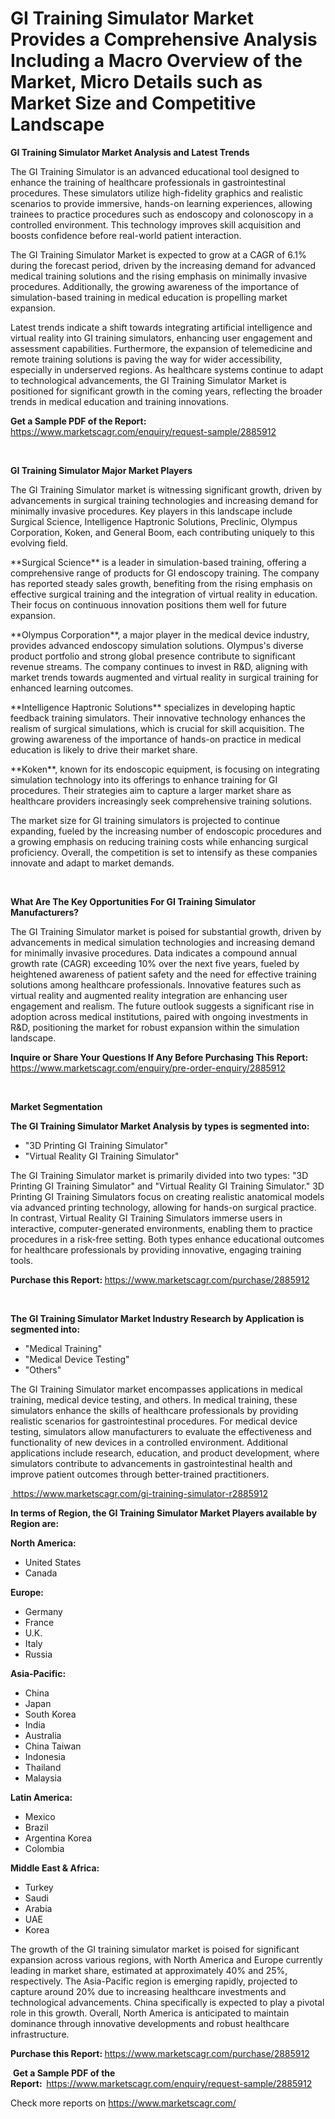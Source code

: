 <p><h1>GI Training Simulator Market Provides a Comprehensive Analysis Including a Macro Overview of the Market, Micro Details such as Market Size and Competitive Landscape</h1></p><p><strong>GI Training Simulator Market Analysis and Latest Trends</strong></p>
<p><p>The GI Training Simulator is an advanced educational tool designed to enhance the training of healthcare professionals in gastrointestinal procedures. These simulators utilize high-fidelity graphics and realistic scenarios to provide immersive, hands-on learning experiences, allowing trainees to practice procedures such as endoscopy and colonoscopy in a controlled environment. This technology improves skill acquisition and boosts confidence before real-world patient interaction.</p><p>The GI Training Simulator Market is expected to grow at a CAGR of 6.1% during the forecast period, driven by the increasing demand for advanced medical training solutions and the rising emphasis on minimally invasive procedures. Additionally, the growing awareness of the importance of simulation-based training in medical education is propelling market expansion. </p><p>Latest trends indicate a shift towards integrating artificial intelligence and virtual reality into GI training simulators, enhancing user engagement and assessment capabilities. Furthermore, the expansion of telemedicine and remote training solutions is paving the way for wider accessibility, especially in underserved regions. As healthcare systems continue to adapt to technological advancements, the GI Training Simulator Market is positioned for significant growth in the coming years, reflecting the broader trends in medical education and training innovations.</p></p>
<p><strong>Get a Sample PDF of the Report:&nbsp;</strong> <a href="https://www.marketscagr.com/enquiry/request-sample/2885912?utm_campaign=2800&utm_medium=2&utm_source=Github&utm_content=ia&utm_term=13032025&utm_id=gi-training-simulator">https://www.marketscagr.com/enquiry/request-sample/2885912</a></p>
<p>&nbsp;</p>
<p><strong>GI Training Simulator Major Market Players</strong></p>
<p><p>The GI Training Simulator market is witnessing significant growth, driven by advancements in surgical training technologies and increasing demand for minimally invasive procedures. Key players in this landscape include Surgical Science, Intelligence Haptronic Solutions, Preclinic, Olympus Corporation, Koken, and General Boom, each contributing uniquely to this evolving field.</p><p>**Surgical Science** is a leader in simulation-based training, offering a comprehensive range of products for GI endoscopy training. The company has reported steady sales growth, benefiting from the rising emphasis on effective surgical training and the integration of virtual reality in education. Their focus on continuous innovation positions them well for future expansion.</p><p>**Olympus Corporation**, a major player in the medical device industry, provides advanced endoscopy simulation solutions. Olympus's diverse product portfolio and strong global presence contribute to significant revenue streams. The company continues to invest in R&D, aligning with market trends towards augmented and virtual reality in surgical training for enhanced learning outcomes.</p><p>**Intelligence Haptronic Solutions** specializes in developing haptic feedback training simulators. Their innovative technology enhances the realism of surgical simulations, which is crucial for skill acquisition. The growing awareness of the importance of hands-on practice in medical education is likely to drive their market share.</p><p>**Koken**, known for its endoscopic equipment, is focusing on integrating simulation technology into its offerings to enhance training for GI procedures. Their strategies aim to capture a larger market share as healthcare providers increasingly seek comprehensive training solutions.</p><p>The market size for GI training simulators is projected to continue expanding, fueled by the increasing number of endoscopic procedures and a growing emphasis on reducing training costs while enhancing surgical proficiency. Overall, the competition is set to intensify as these companies innovate and adapt to market demands.</p></p>
<p>&nbsp;</p>
<p><strong>What Are The Key Opportunities For GI Training Simulator Manufacturers?</strong></p>
<p><p>The GI Training Simulator market is poised for substantial growth, driven by advancements in medical simulation technologies and increasing demand for minimally invasive procedures. Data indicates a compound annual growth rate (CAGR) exceeding 10% over the next five years, fueled by heightened awareness of patient safety and the need for effective training solutions among healthcare professionals. Innovative features such as virtual reality and augmented reality integration are enhancing user engagement and realism. The future outlook suggests a significant rise in adoption across medical institutions, paired with ongoing investments in R&D, positioning the market for robust expansion within the simulation landscape.</p></p>
<p><strong>Inquire or Share Your Questions If Any Before Purchasing This Report:</strong> <a href="https://www.marketscagr.com/enquiry/pre-order-enquiry/2885912?utm_campaign=2800&utm_medium=2&utm_source=Github&utm_content=ia&utm_term=13032025&utm_id=gi-training-simulator">https://www.marketscagr.com/enquiry/pre-order-enquiry/2885912</a></p>
<p>&nbsp;</p>
<p><strong>Market Segmentation</strong></p>
<p><strong>The GI Training Simulator Market Analysis by types is segmented into:</strong></p>
<p><ul><li>"3D Printing GI Training Simulator"</li><li>"Virtual Reality GI Training Simulator"</li></ul></p>
<p><p>The GI Training Simulator market is primarily divided into two types: "3D Printing GI Training Simulator" and "Virtual Reality GI Training Simulator." 3D Printing GI Training Simulators focus on creating realistic anatomical models via advanced printing technology, allowing for hands-on surgical practice. In contrast, Virtual Reality GI Training Simulators immerse users in interactive, computer-generated environments, enabling them to practice procedures in a risk-free setting. Both types enhance educational outcomes for healthcare professionals by providing innovative, engaging training tools.</p></p>
<p><strong>Purchase this Report:&nbsp;</strong><a href="https://www.marketscagr.com/purchase/2885912?utm_campaign=2800&utm_medium=2&utm_source=Github&utm_content=ia&utm_term=13032025&utm_id=gi-training-simulator">https://www.marketscagr.com/purchase/2885912</a></p>
<p>&nbsp;</p>
<p><strong>The GI Training Simulator Market Industry Research by Application is segmented into:</strong></p>
<p><ul><li>"Medical Training"</li><li>"Medical Device Testing"</li><li>"Others"</li></ul></p>
<p><p>The GI Training Simulator market encompasses applications in medical training, medical device testing, and others. In medical training, these simulators enhance the skills of healthcare professionals by providing realistic scenarios for gastrointestinal procedures. For medical device testing, simulators allow manufacturers to evaluate the effectiveness and functionality of new devices in a controlled environment. Additional applications include research, education, and product development, where simulators contribute to advancements in gastrointestinal health and improve patient outcomes through better-trained practitioners.</p></p>
<p><a href="https://www.marketscagr.com/gi-training-simulator-r2885912?utm_campaign=2800&utm_medium=2&utm_source=Github&utm_content=ia&utm_term=13032025&utm_id=gi-training-simulator">&nbsp;https://www.marketscagr.com/gi-training-simulator-r2885912</a></p>
<p><strong>In terms of Region, the GI Training Simulator Market Players available by Region are:</strong></p>
<p>
    <p> <strong> North America: </strong>
        <ul>
            <li>United States</li>
            <li>Canada</li>
        </ul>
        </p> 
    <p> <strong> Europe: </strong>
        <ul>
            <li>Germany</li>
            <li>France</li>
            <li>U.K.</li>
            <li>Italy</li>
            <li>Russia</li>
        </ul>
        </p> 
    <p> <strong> Asia-Pacific: </strong>
        <ul>
            <li>China</li>
            <li>Japan</li>
            <li>South Korea</li>
            <li>India</li>
            <li>Australia</li>
            <li>China Taiwan</li>
            <li>Indonesia</li>
            <li>Thailand</li>
            <li>Malaysia</li>
        </ul>
        </p> 
    <p> <strong> Latin America: </strong>
        <ul>
            <li>Mexico</li>
            <li>Brazil</li>
            <li>Argentina Korea</li>
            <li>Colombia</li>
        </ul>
        </p> 
    <p> <strong> Middle East & Africa: </strong>
        <ul>
            <li>Turkey</li>
            <li>Saudi</li>
            <li>Arabia</li>
            <li>UAE</li>
            <li>Korea</li>
        </ul>
    </p>
    </p>
<p><p>The growth of the GI training simulator market is poised for significant expansion across various regions, with North America and Europe currently leading in market share, estimated at approximately 40% and 25%, respectively. The Asia-Pacific region is emerging rapidly, projected to capture around 20% due to increasing healthcare investments and technological advancements. China specifically is expected to play a pivotal role in this growth. Overall, North America is anticipated to maintain dominance through innovative developments and robust healthcare infrastructure.</p></p>
<p><strong>Purchase this Report: </strong><a href="https://www.marketscagr.com/purchase/2885912?utm_campaign=2800&utm_medium=2&utm_source=Github&utm_content=ia&utm_term=13032025&utm_id=gi-training-simulator">https://www.marketscagr.com/purchase/2885912</a></p>
<p>&nbsp;<strong>Get a Sample PDF of the Report:&nbsp;&nbsp;</strong><a href="https://www.marketscagr.com/enquiry/request-sample/2885912?utm_campaign=2800&utm_medium=2&utm_source=Github&utm_content=ia&utm_term=13032025&utm_id=gi-training-simulator">https://www.marketscagr.com/enquiry/request-sample/2885912</a></p>
<p><strong></strong></p>
<p>Check more reports on <a href="https://www.marketscagr.com/?utm_campaign=2800&utm_medium=2&utm_source=Github&utm_content=ia&utm_term=13032025&utm_id=gi-training-simulator">https://www.marketscagr.com/</a></p>